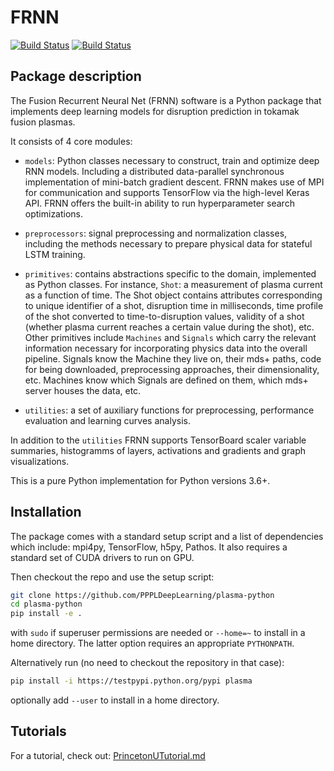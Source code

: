 # FRNN 

[![Build Status](https://travis-ci.com/PPPLDeepLearning/plasma-python.svg?branch=master)](https://travis-ci.com/PPPLDeepLearning/plasma-python)
[![Build Status](https://jenkins.princeton.edu/buildStatus/icon?job=FRNM/PPPL)](https://jenkins.princeton.edu/job/FRNM/job/PPPL/)

## Package description

The Fusion Recurrent Neural Net (FRNN) software is a Python package that implements deep learning models for disruption prediction in tokamak fusion plasmas.

It consists of 4 core modules:

- `models`: Python classes necessary to construct, train and optimize deep RNN models. Including a distributed data-parallel synchronous implementation of mini-batch gradient descent. FRNN makes use of MPI for communication and supports TensorFlow via the high-level Keras API. FRNN offers the built-in ability to run hyperparameter search optimizations.

- `preprocessors`: signal preprocessing and normalization classes, including the methods necessary to prepare physical data for stateful LSTM training.

- `primitives`: contains abstractions specific to the domain, implemented as Python classes. For instance, `Shot`: a measurement of plasma current as a function of time. The Shot object contains attributes corresponding to unique identifier of a shot, disruption time in milliseconds, time profile of the shot converted to time-to-disruption values, validity of a shot (whether plasma current reaches a certain value during the shot), etc. Other primitives include `Machines` and `Signals` which carry the relevant information necessary for incorporating physics data into the overall pipeline. Signals know the Machine they live on, their mds+ paths, code for being downloaded, preprocessing approaches, their dimensionality, etc. Machines know which Signals are defined on them, which mds+ server houses the data, etc.

- `utilities`: a set of auxiliary functions for preprocessing, performance evaluation and learning curves analysis.

In addition to the `utilities` FRNN supports TensorBoard scaler variable summaries, histogramms of layers, activations and gradients and graph visualizations.

This is a pure Python implementation for Python versions 3.6+.

## Installation

The package comes with a standard setup script and a list of dependencies which include: mpi4py, TensorFlow, h5py, Pathos. It also requires a standard set of CUDA drivers to run on GPU.

Then checkout the repo and use the setup script:

```bash
git clone https://github.com/PPPLDeepLearning/plasma-python
cd plasma-python
pip install -e .
```

with `sudo` if superuser permissions are needed or `--home=~` to install in a home directory. The latter option requires an appropriate `PYTHONPATH`.

Alternatively run (no need to checkout the repository in that case):
```bash
pip install -i https://testpypi.python.org/pypi plasma
```
optionally add `--user` to install in a home directory.


## Tutorials

For a tutorial, check out: [PrincetonUTutorial.md](docs/PrincetonUTutorial.md)
